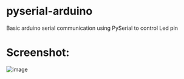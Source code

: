 # pyserial-arduino
Basic arduino serial communication using PySerial to control Led pin
# Screenshot:


![image](https://user-images.githubusercontent.com/62647113/182608865-05055735-5106-4fc0-a087-441d5a752b47.png)
